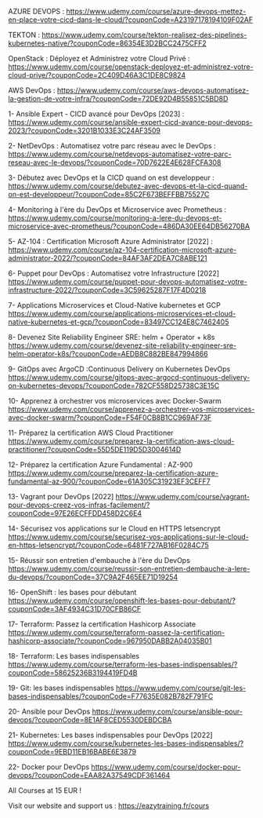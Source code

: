 AZURE DEVOPS : https://www.udemy.com/course/azure-devops-mettez-en-place-votre-cicd-dans-le-cloud/?couponCode=A23197178194109F02AF

TEKTON : https://www.udemy.com/course/tekton-realisez-des-pipelines-kubernetes-native/?couponCode=86354E3D2BCC2475CFF2

OpenStack : Déployez et Administrez votre Cloud Privé : https://www.udemy.com/course/openstack-deployez-et-administrez-votre-cloud-prive/?couponCode=2C409D46A3C1DE8C9824

AWS DevOps : https://www.udemy.com/course/aws-devops-automatisez-la-gestion-de-votre-infra/?couponCode=72DE92D4B55851C5BD8D

1- Ansible Expert - CICD avancé pour DevOps [2023] : https://www.udemy.com/course/ansible-expert-cicd-avance-pour-devops-2023/?couponCode=3201B1033E3C24AF3509

2- NetDevOps : Automatisez votre parc réseau avec le DevOps : https://www.udemy.com/course/netdevops-automatisez-votre-parc-reseau-avec-le-devops/?couponCode=70D7622E4E628FCFA308

3- Débutez avec DevOps et la CICD quand on est developpeur : https://www.udemy.com/course/debutez-avec-devops-et-la-cicd-quand-on-est-developpeur/?couponCode=85C2F673BEFFBB75527C

4- Monitoring à l'ère du DevOps et Microservice avec Prometheus : https://www.udemy.com/course/monitoring-a-lere-du-devops-et-microservice-avec-prometheus/?couponCode=486DA30EE64DB56270BA

5- AZ-104 : Certification Microsoft Azure Administrator [2022] : https://www.udemy.com/course/az-104-certification-microsoft-azure-administrator-2022/?couponCode=84AF3AF2DEA7C8ABE121

6- Puppet pour DevOps : Automatisez votre Infrastructure [2022] https://www.udemy.com/course/puppet-pour-devops-automatisez-votre-infrastructure-2022/?couponCode=3C59625287F17F4D0218

7- Applications Microservices et Cloud-Native kubernetes et GCP https://www.udemy.com/course/applications-microservices-et-cloud-native-kubernetes-et-gcp/?couponCode=83497CC124E8C7462405

8- Devenez Site Reliability Engineer SRE: helm + Operator + k8s https://www.udemy.com/course/devenez-site-reliability-engineer-sre-helm-operator-k8s/?couponCode=AEDB8C882BE847994866

9- GitOps avec ArgoCD :Continuous Delivery on Kubernetes DevOps https://www.udemy.com/course/gitops-avec-argocd-continuous-delivery-on-kubernetes-devops/?couponCode=782CF558D25738C3E15C

10- Apprenez à orchestrer vos microservices avec Docker-Swarm https://www.udemy.com/course/apprenez-a-orchestrer-vos-microservices-avec-docker-swarm/?couponCode=F54F0CB8B1CC969AF73F

11- Préparez la certification AWS Cloud Practitioner https://www.udemy.com/course/preparez-la-certification-aws-cloud-practitioner/?couponCode=55D5DE119D5D3004614D

12- Préparez la certification Azure Fundamental : AZ-900  https://www.udemy.com/course/preparez-la-certification-azure-fundamental-az-900/?couponCode=61A305C31923EF3CEFF7

13- Vagrant pour DevOps [2022] https://www.udemy.com/course/vagrant-pour-devops-creez-vos-infras-facilement/?couponCode=97E26ECFFDD458D2C6E4

14- Sécurisez vos applications sur le Cloud en HTTPS letsencrypt https://www.udemy.com/course/securisez-vos-applications-sur-le-cloud-en-https-letsencrypt/?couponCode=6481F727AB16F0284C75

15- Réussir son entretien d'embauche à l'ère du DevOps
https://www.udemy.com/course/reussir-son-entretien-dembauche-a-lere-du-devops/?couponCode=37C9A2F465EE71D19254

16- OpenShift : les bases pour débutant
https://www.udemy.com/course/openshift-les-bases-pour-debutant/?couponCode=3AF4934C31D70CFB86CF

17- Terraform: Passez la certification Hashicorp Associate
https://www.udemy.com/course/terraform-passez-la-certification-hashicorp-associate/?couponCode=967950DABB2A04035B01

18- Terraform: Les bases indispensables
https://www.udemy.com/course/terraform-les-bases-indispensables/?couponCode=58625236B3194419FD4B

19- Git: les bases indispensables
https://www.udemy.com/course/git-les-bases-indispensables/?couponCode=F77635E082B782F791FC

20- Ansible pour DevOps
https://www.udemy.com/course/ansible-pour-devops/?couponCode=8E1AF8CED5530DEBDCBA

21- Kubernetes: Les bases indispensables pour DevOps [2022]
https://www.udemy.com/course/kubernetes-les-bases-indispensables/?couponCode=9EBD11EB16BABE6E3879

22- Docker pour DevOps
https://www.udemy.com/course/docker-pour-devops/?couponCode=EAA82A37549CDF361464



All Courses at 15 EUR !

Visit our website and support us : https://eazytraining.fr/cours

